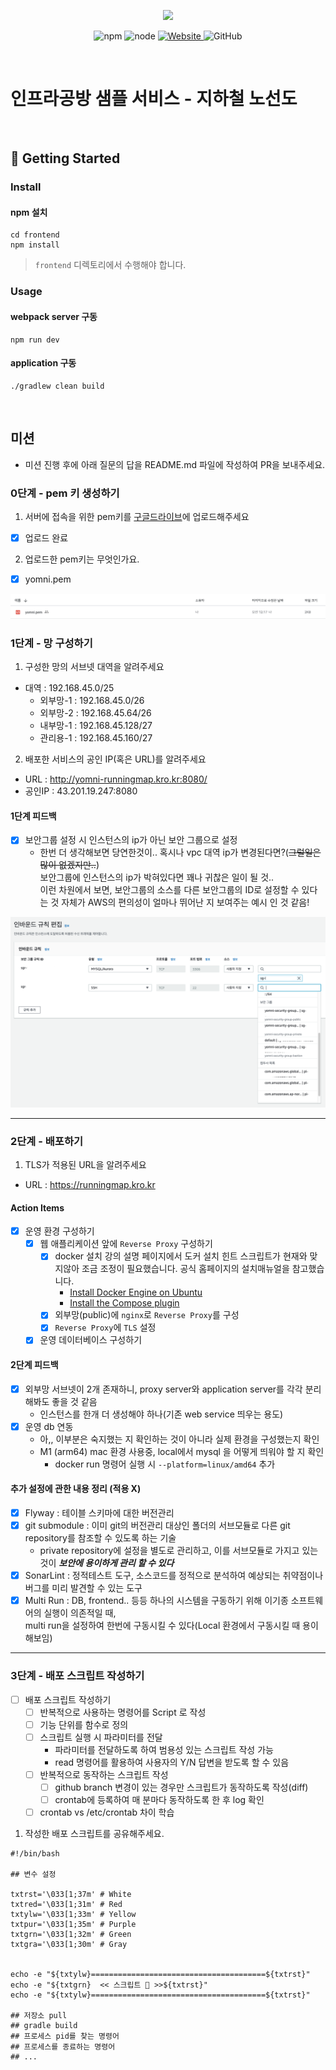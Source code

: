 <p align="center">
    <img width="200px;" src="https://raw.githubusercontent.com/woowacourse/atdd-subway-admin-frontend/master/images/main_logo.png"/>
</p>
<p align="center">
  <img alt="npm" src="https://img.shields.io/badge/npm-%3E%3D%205.5.0-blue">
  <img alt="node" src="https://img.shields.io/badge/node-%3E%3D%209.3.0-blue">
  <a href="https://edu.nextstep.camp/c/R89PYi5H" alt="nextstep atdd">
    <img alt="Website" src="https://img.shields.io/website?url=https%3A%2F%2Fedu.nextstep.camp%2Fc%2FR89PYi5H">
  </a>
  <img alt="GitHub" src="https://img.shields.io/github/license/next-step/atdd-subway-service">
</p>

<br>

# 인프라공방 샘플 서비스 - 지하철 노선도

<br>

## 🚀 Getting Started

### Install
#### npm 설치
```
cd frontend
npm install
```
> `frontend` 디렉토리에서 수행해야 합니다.

### Usage
#### webpack server 구동
```
npm run dev
```
#### application 구동
```
./gradlew clean build
```
<br>

## 미션

* 미션 진행 후에 아래 질문의 답을 README.md 파일에 작성하여 PR을 보내주세요.

### 0단계 - pem 키 생성하기

1. 서버에 접속을 위한 pem키를 [구글드라이브](https://drive.google.com/drive/folders/1dZiCUwNeH1LMglp8dyTqqsL1b2yBnzd1?usp=sharing)에 업로드해주세요
  - [x] 업로드 완료
2. 업로드한 pem키는 무엇인가요.
  - [x] yomni.pem  

![](images/key-pair.png)


### 1단계 - 망 구성하기
1. 구성한 망의 서브넷 대역을 알려주세요
- 대역 : 192.168.45.0/25
  - 외부망-1 : 192.168.45.0/26
  - 외부망-2 : 192.168.45.64/26
  - 내부망-1 : 192.168.45.128/27
  - 관리용-1 : 192.168.45.160/27

2. 배포한 서비스의 공인 IP(혹은 URL)를 알려주세요

- URL : http://yomni-runningmap.kro.kr:8080/
- 공인IP : 43.201.19.247:8080

#### 1단계 피드백
- [x] 보안그룹 설정 시 인스턴스의 ip가 아닌 보안 그룹으로 설정
  - 한번 더 생각해보면 당연한것이.. 혹시나 vpc 대역 ip가 변경된다면?(~~그럴일은 많이 없겠지만..~~)  
  보안그룹에 인스턴스의 ip가 박혀있다면 꽤나 귀찮은 일이 될 것..  
  이런 차원에서 보면, 보안그룹의 소스를 다른 보안그룹의 ID로 설정할 수 있다는 것 자체가 AWS의 편의성이 얼마나 뛰어난 지 보여주는 예시 인 것 같음!

![](images/step1-feedback.png)

---

### 2단계 - 배포하기
1. TLS가 적용된 URL을 알려주세요

- URL : https://runningmap.kro.kr 

#### Action Items
- [x] 운영 환경 구성하기
  - [x] 웹 애플리케이션 앞에 `Reverse Proxy` 구성하기 
    - [x] docker 설치 강의 설명 페이지에서 도커 설치 힌트 스크립트가 현재와 맞지않아 조금 조정이 필요했습니다. 공식 홈페이지의 설치매뉴얼을 참고했습니다. 
      - [Install Docker Engine on Ubuntu](https://docs.docker.com/engine/install/ubuntu/)
      - [Install the Compose plugin](https://docs.docker.com/compose/install/linux/)
    - [x] 외부망(public)에 `nginx`로 `Reverse Proxy`를 구성
    - [x] `Reverse Proxy`에 `TLS` 설정
  - [x] 운영 데이터베이스 구성하기

#### 2단계 피드백
- [x] 외부망 서브넷이 2개 존재하니, proxy server와 application server를 각각 분리해봐도 좋을 것 같음
  - 인스턴스를 한개 더 생성해야 하나(기존 web service 띄우는 용도)
- [x] 운영 db 연동
  - 아,, 이부분은 숙지했는 지 확인하는 것이 아니라 실제 환경을 구성했는지 확인
  - M1 (arm64) mac 환경 사용중, local에서 mysql 을 어떻게 띄워야 할 지 확인
    - docker run 명령어 실행 시 `--platform=linux/amd64` 추가

#### 추가 설정에 관한 내용 정리 (적용 X)
- [x] Flyway : 테이블 스키마에 대한 버전관리
- [x] git submodule : 이미 git의 버전관리 대상인 폴더의 서브모듈로 다른 git repository를 참조할 수 있도록 하는 기술
  - private repository에 설정을 별도로 관리하고, 이를 서브모듈로 가지고 있는 것이 **_보안에 용이하게 관리 할 수 있다_**
- [x] SonarLint : 정적테스트 도구, 소스코드를 정적으로 분석하여 예상되는 취약점이나 버그를 미리 발견할 수 있는 도구
- [x] Multi Run : DB, frontend.. 등등 하나의 시스템을 구동하기 위해 이기종 소프트웨어의 실행이 의존적일 때,  
  multi run을 설정하여 한번에 구동시킬 수 있다(Local 환경에서 구동시킬 때 용이해보임)
---

### 3단계 - 배포 스크립트 작성하기

- [ ] 배포 스크립트 작성하기
  - [ ] 반복적으로 사용하는 명령어를 Script 로 작성
  - [ ] 기능 단위를 함수로 정의
  - [ ] 스크립트 실행 시 파라미터를 전달
    - 파라미터를 전달하도록 하여 범용성 있는 스크립트 작성 가능
    - read 명령어를 활용하여 사용자의 Y/N 답변을 받도록 할 수 있음
  - [ ] 반복적으로 동작하는 스크립트 작성
    - [ ] github branch 변경이 있는 경우만 스크립트가 동작하도록 작성(diff)
    - [ ] crontab에 등록하여 매 분마다 동작하도록 한 후 log 확인
  - [ ] crontab vs /etc/crontab 차이 학습

1. 작성한 배포 스크립트를 공유해주세요.
```shell
#!/bin/bash

## 변수 설정

txtrst='\033[1;37m' # White
txtred='\033[1;31m' # Red
txtylw='\033[1;33m' # Yellow
txtpur='\033[1;35m' # Purple
txtgrn='\033[1;32m' # Green
txtgra='\033[1;30m' # Gray


echo -e "${txtylw}=======================================${txtrst}"
echo -e "${txtgrn}  << 스크립트 🧐 >>${txtrst}"
echo -e "${txtylw}=======================================${txtrst}"

## 저장소 pull
## gradle build
## 프로세스 pid를 찾는 명령어
## 프로세스를 종료하는 명령어
## ...
```